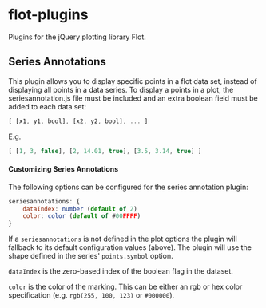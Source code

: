 # flot-plugins #
Plugins for the jQuery plotting library Flot.

## Series Annotations ##
This plugin allows you to display specific points in a flot data set, instead of displaying all points in a data series. To display a points in a plot, the seriesannotation.js file must be included and an extra boolean field must be added to each data set:

```js
[ [x1, y1, bool], [x2, y2, bool], ... ]
```

E.g.
```js
[ [1, 3, false], [2, 14.01, true], [3.5, 3.14, true] ]
```

#### Customizing Series Annotations
The following options can be configured for the series annotation plugin:

```js
seriesannotations: {
    dataIndex: number (default of 2)
    color: color (default of #00FFFF)
}
```
If a `seriesannotations` is not defined in the plot options the plugin will fallback to its default configuration values (above). The plugin will use the shape defined in the series' `points.symbol` option.

`dataIndex` is the zero-based index of the boolean flag in the dataset.

`color` is the color of the marking. This can be either an rgb or hex color specification (e.g. `rgb(255, 100, 123)` or `#000000`).

